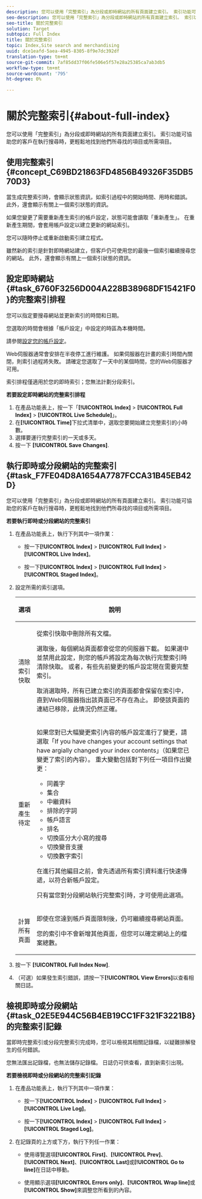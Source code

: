 ```yaml
---
description: 您可以使用「完整索引」為分段或即時網站的所有頁面建立索引。 索引功能可協助您的客戶在執行搜尋時，更輕鬆地找到他們所尋找的項目或所需項目。
seo-description: 您可以使用「完整索引」為分段或即時網站的所有頁面建立索引。 索引功能可協助您的客戶在執行搜尋時，更輕鬆地找到他們所尋找的項目或所需項目。
seo-title: 關於完整索引
solution: Target
subtopic: Full Index
title: 關於完整索引
topic: Index,Site search and merchandising
uuid: dce1eafd-5aea-4945-8305-8f9e7dc392df
translation-type: tm+mt
source-git-commit: 7af85dd37f06fe506e5f57e28a25385ca7ab3db5
workflow-type: tm+mt
source-wordcount: '795'
ht-degree: 0%

---
```



# 關於完整索引{#about-full-index}

您可以使用「完整索引」為分段或即時網站的所有頁面建立索引。 索引功能可協助您的客戶在執行搜尋時，更輕鬆地找到他們所尋找的項目或所需項目。

## 使用完整索引{#concept_C69BD21863FD4856B49326F35DB570D3}

當生成完整索引時，會顯示狀態資訊，如索引過程中的開始時間、用時和錯誤。 此外，還會顯示有關上一個索引狀態的資訊。

如果您變更了需要重新產生索引的帳戶設定，狀態可能會讀取「重新產生」。 在重新產生期間，會套用帳戶設定以建立更新的網站索引。

您可以隨時停止或重新啟動索引建立程式。

雖然新的索引是針對即時網站建立，但客戶仍可使用您的最後一個索引繼續搜尋您的網站。 此外，還會顯示有關上一個索引狀態的資訊。

## 設定即時網站{#task_6760F3256D004A228B38968DF15421F0}的完整索引排程

您可以指定要搜尋網站並更新索引的時間和日期。

您選取的時間會根據「帳戶設定」中設定的時區為本機時間。

請參閱[設定您的帳戶設定](../c-about-settings-menu/c-about-account-options-menu.md#task_80A38D0C8E4F453395BD67B81E4B45D9)。

Web伺服器通常會安排在半夜停工進行維護。 如果伺服器在計畫的索引時間內關閉，則索引過程將失敗。 請確定您選取了一天中的某個時間，您的Web伺服器才可用。

索引排程僅適用於您的即時索引；您無法計劃分段索引。

**若要設定即時網站的完整索引排程**

1. 在產品功能表上，按一下「**[!UICONTROL Index]** > **[!UICONTROL Full Index]** > **[!UICONTROL Live Schedule]**」。
1. 在&#x200B;**[!UICONTROL Time]**&#x200B;下拉式清單中，選取您要開始建立完整索引的小時數。
1. 選擇要運行完整索引的一天或多天。
1. 按一下 **[!UICONTROL Save Changes]**.

## 執行即時或分段網站的完整索引{#task_F7FE04D8A1654A7787FCCA31B45EB42D}

您可以使用「完整索引」為分段或即時網站的所有頁面建立索引。 索引功能可協助您的客戶在執行搜尋時，更輕鬆地找到他們所尋找的項目或所需項目。

**若要執行即時或分段網站的完整索引**

1. 在產品功能表上，執行下列其中一項作業：

   * 按一下&#x200B;**[!UICONTROL Index]** > **[!UICONTROL Full Index]** > **[!UICONTROL Live Index]**。

   * 按一下&#x200B;**[!UICONTROL Index]** > **[!UICONTROL Full Index]** > **[!UICONTROL Staged Index]**。

1. 設定所需的索引選項。

   <table> 
    <thead> 
    <tr> 
    <th colname="col1" class="entry"> <p>選項 </p> </th> 
    <th colname="col2" class="entry"> <p>說明 </p> </th> 
    </tr> 
    </thead>
    <tbody> 
    <tr> 
    <td colname="col1"> <p>清除索引快取 </p> </td> 
    <td colname="col2"> <p>從索引快取中刪除所有文檔。 </p> <p>選取後，每個網站頁面都會從您的伺服器下載。 如果選中並禁用此設定，則您的帳戶將設定為每次執行完整索引時清除快取。 或者，有些先前變更的帳戶設定現在需要完整索引。 </p> <p>取消選取時，所有已建立索引的頁面都會保留在索引中，直到Web伺服器指出該頁面已不存在為止。 即使該頁面的連結已移除，此情況仍然正確。 </p> </td> 
    </tr> 
    <tr> 
    <td colname="col1"> <p>重新產生待定 </p> </td> 
    <td colname="col2"> <p>如果您對已大幅變更索引內容的帳戶設定進行了變更，請選取「If you have changes your account settings that have argially changed your index contents」（如果您已變更了索引的內容）。 重大變動包括對下列任一項目作出變更： 
    <ul id="ul_4EB8FF692FEB47BBB9A64D61299380D1"> 
    <li id="li_7CF8D286512F4210BEA3DB9F0EFA097A">同義字 </li> 
    <li id="li_8178ABC342BB4365B3927E20433756E3">集合 </li> 
    <li id="li_57C8BD06BFA64AFAA2C9EF2CC59520EF">中繼資料 </li> 
    <li id="li_C4B6A7DA023B4A43991D03EC592170C9">排除的字詞 </li> 
    <li id="li_9E0AD4B6DDC24A5A8FB5C2C1CCD5348A">帳戶語言 </li> 
    <li id="li_338F107547DF48AAA0EF90F4AD8664A5">排名 </li> 
    <li id="li_7F49B86D94974E79AAD381A64A1400F2">切換區分大小寫的搜尋 </li> 
    <li id="li_E8FE6EE240A840AC826ADF4294AAC6F6">切換變音支援 </li> 
    <li id="li_51763D482DCB4ED0972966F492B8C0F2">切換數字索引 </li> 
    </ul> </p> <p>在進行其他編目之前，會先透過所有索引資料進行快速傳遞，以符合新帳戶設定。 </p> <p>只有當您對分段網站執行完整索引時，才可使用此選項。 </p> </td> 
    </tr> 
    <tr> 
    <td colname="col1"> <p>計算所有頁面 </p> </td> 
    <td colname="col2"> <p>即使在您達到帳戶頁面限制後，仍可繼續搜尋網站頁面。 </p> <p>您的索引中不會新增其他頁面，但您可以確定網站上的檔案總數。 </p> </td> 
    </tr> 
    </tbody> 
    </table>

1. 按一下 **[!UICONTROL Full Index Now]**.
1. （可選）如果發生索引錯誤，請按一下&#x200B;**[!UICONTROL View Errors]**&#x200B;以查看相關日誌。

## 檢視即時或分段網站{#task_02E5E944C56B4EB19CC1FF321F3221B8}的完整索引記錄

當即時完整索引或分段完整索引完成時，您可以檢視其相關記錄檔，以疑難排解發生的任何錯誤。

您無法匯出記錄檔，也無法儲存記錄檔。 日誌仍可供查看，直到新索引出現。

**若要檢視即時或分段網站的完整索引記錄**

1. 在產品功能表上，執行下列其中一項作業：

   * 按一下&#x200B;**[!UICONTROL Index]** > **[!UICONTROL Full Index]** > **[!UICONTROL Live Log]**。

   * 按一下&#x200B;**[!UICONTROL Index]** > **[!UICONTROL Full Index]** > **[!UICONTROL Staged Log]**。

1. 在記錄頁的上方或下方，執行下列任一作業：

   * 使用導覽選項&#x200B;**[!UICONTROL First]**、**[!UICONTROL Prev]**、**[!UICONTROL Next]**、**[!UICONTROL Last]**&#x200B;或&#x200B;**[!UICONTROL Go to line]**&#x200B;在日誌中移動。

   * 使用顯示選項&#x200B;**[!UICONTROL Errors only]**、**[!UICONTROL Wrap line]**&#x200B;或&#x200B;**[!UICONTROL Show]**&#x200B;來調整您所看到的內容。

